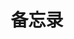 ---
pageLayout: home
title: 备忘录
permalink: /memo/
config:
  -
    type: doc-hero
    hero:
      name: YOYOMemo
      tagline: 日常开发中常用的技术和工具。
      image: https://oss.yoake.cc/yoyopics/assets/fluent-color--document-folder-24.svg
  -
    type: features
    features:
      -
        title: Node.js, NPM & NVM
        icon: logos:nodejs-icon
        details: Node.js开箱、NPM换源、NVM命令
        link: ./nodejs.md
      -
        title: frp 内网穿透
        icon: logos:github-icon
        details: frp 安装、配置与管理
        link: /memo/frp/
      -
        title: Windows Terminal
        icon: logos:terminal
        details: Windows Terminal 配置与美化
        link: /memo/wt/
---